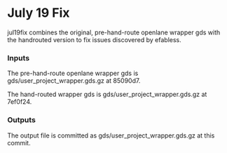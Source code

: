 # July 19 Fix

jul19fix combines the original, pre-hand-route openlane wrapper gds with the
handrouted version to fix issues discovered by efabless.

### Inputs

The pre-hand-route openlane wrapper gds is gds/user\_project\_wrapper.gds.gz at
85090d7.

The hand-routed wrapper gds is gds/user\_project\_wrapper.gds.gz at
7ef0f24.

### Outputs

The output file is committed as gds/user\_project\_wrapper.gds.gz at this
commit.
